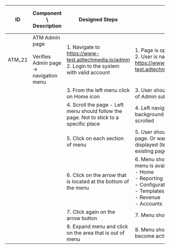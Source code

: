 | ID | Component \ <br> Description  | Designed Steps       |Expected Result     |	Created By \ <br> Last Updated |
| -- | -- | -- | -- | -- |
| ATM_21 | ATM Admin page <br> <br>  Verifies Admin page -> navigation menu | 1. Navigate to https://www-test.adtechmedia.io/admin <br> 2. Login to the system with valid account | 1. Page is opened on Admin login page <br> 2. User is navigated to the account page <br> https://www-test.adtechmedia.io/admin/accounts/signin      | Alexandr Urita \ <br> 15.06.2017 |
|       |       | 3. From the left menu click on Home icon |     3. User should be navigated to Homepage of Admin subpage |    |  
|       |       | 4. Scroll the page - Left menu should follow the page. Not to stick to a specific place |     4. Left navigation menu that is on grey background is following the page while it is scrolled |    |  
|       |       | 5. Click on each section of menu |     5. User should be navigated to correspond page. Or warning message should be displayed (temporary solution for non existing pages) |    |  
|       |       | 6. Click on the arrow that is located at the bottom of the menu |     6. Menu should be expanded. The list of menu is available: <br> - Home <br> - Reporting <br> - Configuration <br> - Templates <br> - Revenue <br> - Accounts |    |  
|       |       | 7. Click again on the arrow button |     7. Menu should be collapsed |    |
|       |       | 8. Expand menu and click on the area that is out of menu |     8. Menu should be collapsed. Page should become active |    |
